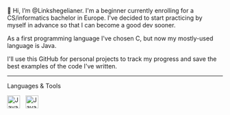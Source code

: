 👋 Hi, I’m @Linkshegelianer. I'm a beginner currently enrolling for a CS/informatics bachelor in Europe. I've decided to start practicing by myself in advance so that I can become a good dev sooner.    

As a first programming language I've chosen C, but now my mostly-used language is Java. 

I'll use this GitHub for personal projects to track my progress and save the best examples of the code I've written.

---

Languages & Tools

<img align="left" alt="Java" width="30px" style="padding-right:10px;" src="https://cdn.jsdelivr.net/gh/devicons/devicon/icons/java/java-original.svg"/>
<img align="left" alt="Java" width="30px" style="padding-right:10px;" src="https://cdn.jsdelivr.net/gh/devicons/devicon/icons/bash/bash-original.svg"/>

